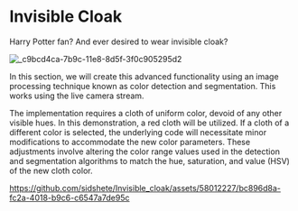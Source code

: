 # Invisible Cloak

Harry Potter fan? And ever desired to wear invisible cloak? 

![_c9bcd4ca-7b9c-11e8-8d5f-3f0c905295d2](https://github.com/sidshete/Invisible_cloak/assets/58012227/e41da5ab-e16f-450b-a9ef-a3f2d5dc9288)


In this section, we will create this advanced functionality using an image processing technique known as color detection and segmentation. This works using the live camera stream.

The implementation requires a cloth of uniform color, devoid of any other visible hues. In this demonstration, a red cloth will be utilized. If a cloth of a different color is selected, the underlying code will necessitate minor modifications to accommodate the new color parameters. These adjustments involve altering the color range values used in the detection and segmentation algorithms to match the hue, saturation, and value (HSV) of the new cloth color.

https://github.com/sidshete/Invisible_cloak/assets/58012227/bc896d8a-fc2a-4018-b9c6-c6547a7de95c

